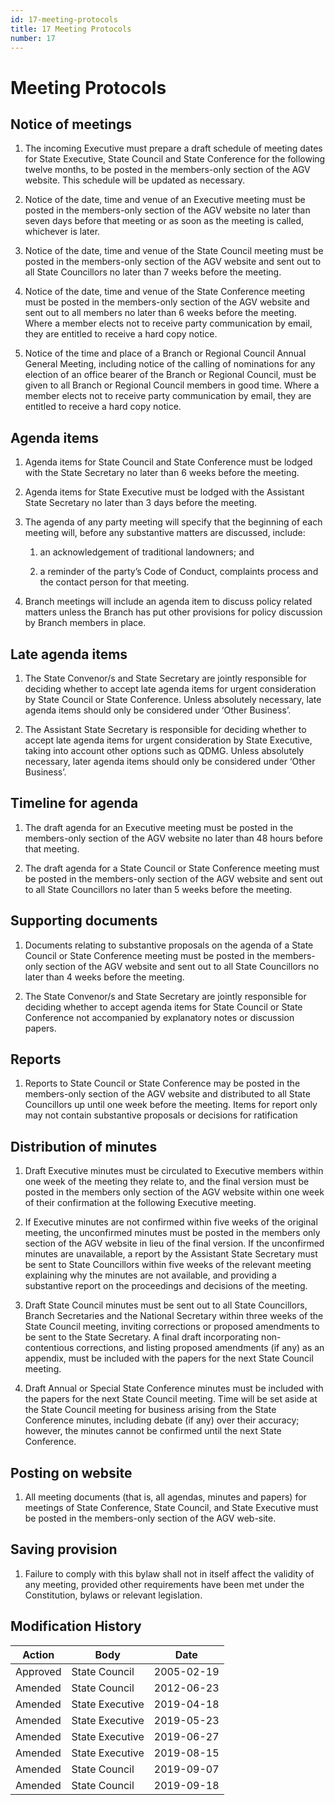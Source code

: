 ```yaml
---
id: 17-meeting-protocols
title: 17 Meeting Protocols
number: 17
---
```

# Meeting Protocols

## Notice of meetings

1.  The incoming Executive must prepare a draft schedule of meeting
    dates for State Executive, State Council and State Conference for
    the following twelve months, to be posted in the members-only
    section of the AGV website. This schedule will be updated as
    necessary.

2.  Notice of the date, time and venue of an Executive meeting must be
    posted in the members-only section of the AGV website no later than
    seven days before that meeting or as soon as the meeting is called,
    whichever is later.

3.  Notice of the date, time and venue of the State Council meeting must
    be posted in the members-only section of the AGV website and sent
    out to all State Councillors no later than 7 weeks before the
    meeting.

4.  Notice of the date, time and venue of the State Conference meeting
    must be posted in the members-only section of the AGV website and
    sent out to all members no later than 6 weeks before the meeting.
    Where a member elects not to receive party communication by email,
    they are entitled to receive a hard copy notice.

5.  Notice of the time and place of a Branch or Regional Council Annual
    General Meeting, including notice of the calling of nominations for
    any election of an office bearer of the Branch or Regional Council,
    must be given to all Branch or Regional Council members in good
    time. Where a member elects not to receive party communication by
    email, they are entitled to receive a hard copy notice.

## Agenda items

1.  Agenda items for State Council and State Conference must be lodged
    with the State Secretary no later than 6 weeks before the meeting.

2.  Agenda items for State Executive must be lodged with the Assistant
    State Secretary no later than 3 days before the meeting.

3.  The agenda of any party meeting will specify that the beginning of
    each meeting will, before any substantive matters are discussed,
    include:

    1.  an acknowledgement of traditional landowners; and

    2.  a reminder of the party’s Code of Conduct, complaints process
        and the contact person for that meeting.

4.  Branch meetings will include an agenda item to discuss policy
    related matters unless the Branch has put other provisions for
    policy discussion by Branch members in place.

## Late agenda items

1.  The State Convenor/s and State Secretary are jointly responsible for
    deciding whether to accept late agenda items for urgent
    consideration by State Council or State Conference. Unless
    absolutely necessary, late agenda items should only be considered
    under ‘Other Business’.

2.  The Assistant State Secretary is responsible for deciding whether to
    accept late agenda items for urgent consideration by State
    Executive, taking into account other options such as QDMG. Unless
    absolutely necessary, later agenda items should only be considered
    under ‘Other Business’.

## Timeline for agenda

1.  The draft agenda for an Executive meeting must be posted in the
    members-only section of the AGV website no later than 48 hours
    before that meeting.

2.  The draft agenda for a State Council or State Conference meeting
    must be posted in the members-only section of the AGV website and
    sent out to all State Councillors no later than 5 weeks before the
    meeting.

## Supporting documents

1.  Documents relating to substantive proposals on the agenda of a State
    Council or State Conference meeting must be posted in the
    members-only section of the AGV website and sent out to all State
    Councillors no later than 4 weeks before the meeting.

2.  The State Convenor/s and State Secretary are jointly responsible for
    deciding whether to accept agenda items for State Council or State
    Conference not accompanied by explanatory notes or discussion
    papers.

## Reports

1.  Reports to State Council or State Conference may be posted in the
    members-only section of the AGV website and distributed to all State
    Councillors up until one week before the meeting. Items for report
    only may not contain substantive proposals or decisions for
    ratification

## Distribution of minutes

1.  Draft Executive minutes must be circulated to Executive members
    within one week of the meeting they relate to, and the final version
    must be posted in the members only section of the AGV website within
    one week of their confirmation at the following Executive meeting.

2.  If Executive minutes are not confirmed within five weeks of the
    original meeting, the unconfirmed minutes must be posted in the
    members only section of the AGV website in lieu of the final
    version. If the unconfirmed minutes are unavailable, a report by the
    Assistant State Secretary must be sent to State Councillors within
    five weeks of the relevant meeting explaining why the minutes are
    not available, and providing a substantive report on the proceedings
    and decisions of the meeting.

3.  Draft State Council minutes must be sent out to all State
    Councillors, Branch Secretaries and the National Secretary within
    three weeks of the State Council meeting, inviting corrections or
    proposed amendments to be sent to the State Secretary. A final draft
    incorporating non-contentious corrections, and listing proposed
    amendments (if any) as an appendix, must be included with the papers
    for the next State Council meeting.

4.  Draft Annual or Special State Conference minutes must be included
    with the papers for the next State Council meeting. Time will be set
    aside at the State Council meeting for business arising from the
    State Conference minutes, including debate (if any) over their
    accuracy; however, the minutes cannot be confirmed until the next
    State Conference.

## Posting on website

1.  All meeting documents (that is, all agendas, minutes and papers) for
    meetings of State Conference, State Council, and State Executive
    must be posted in the members-only section of the AGV web-site.

## Saving provision

1.  Failure to comply with this bylaw shall not in itself affect the
    validity of any meeting, provided other requirements have been met
    under the Constitution, bylaws or relevant legislation.



## Modification History

<table>
<colgroup>
<col style={{width: "31%"}} />
<col style={{width: "39%"}} />
<col style={{width: "29%"}} />
</colgroup>
<thead>
<tr className="header">
<th><strong>Action</strong></th>
<th><strong>Body</strong></th>
<th><strong>Date</strong></th>
</tr>
</thead>
<tbody>
<tr className="odd">
<td>Approved</td>
<td>State Council</td>
<td>2005-02-19</td>
</tr>
<tr className="even">
<td>Amended</td>
<td>State Council</td>
<td>2012-06-23</td>
</tr>
<tr className="odd">
<td>Amended</td>
<td>State Executive</td>
<td>2019-04-18</td>
</tr>
<tr className="even">
<td>Amended</td>
<td>State Executive</td>
<td>2019-05-23</td>
</tr>
<tr className="odd">
<td>Amended</td>
<td>State Executive</td>
<td>2019-06-27</td>
</tr>
<tr className="even">
<td>Amended</td>
<td>State Executive</td>
<td>2019-08-15</td>
</tr>
<tr className="odd">
<td>Amended</td>
<td>State Council</td>
<td>2019-09-07</td>
</tr>
<tr className="even">
<td>Amended</td>
<td>State Council</td>
<td>2019-09-18</td>
</tr>
</tbody>
</table>
